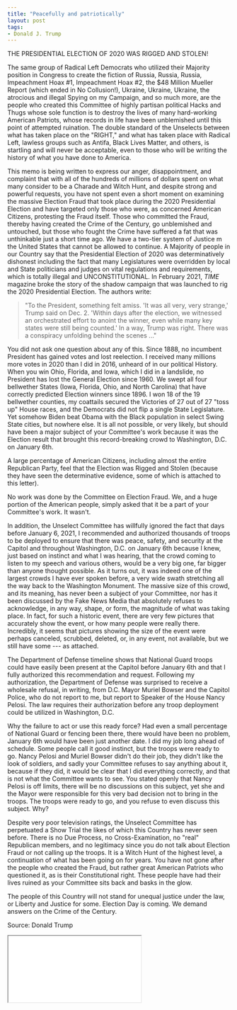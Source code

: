 ```yaml
---
title: "Peacefully and patriotically"
layout: post
tags:
- Donald J. Trump
---
```


THE PRESIDENTIAL ELECTION OF 2020 WAS RIGGED AND STOLEN!

The same group of Radical Left Democrats who utilized their Majority position in Congress to create the fiction of Russia, Russia, Russia, Impeachment Hoax #1, Impeachment Hoax #2, the $48 Million Mueller Report (which ended in No Collusion!), Ukraine, Ukraine, Ukraine, the atrocious and illegal Spying on my Campaign, and so much more, are the people who created this Committee of highly partisan political Hacks and Thugs whose sole function is to destroy the lives of many hard-working American Patriots, whose records in life have been unblemished until this point of attempted ruination. The double standard of the Unselects between what has taken place on the "RIGHT," and what has taken place with Radical Left, lawless groups such as Antifa, Black Lives Matter, and others, is startling and will never be acceptable, even to those who will be writing the history of what you have done to America.

This memo is being written to express our anger, disappointment, and complaint that with all of the hundreds of millions of dollars spent on what many consider to be a Charade and Witch Hunt, and despite strong and powerful requests, you have not spent even a short moment on examining the massive Election Fraud that took place during the 2020 Presidential Election and have targeted only those who were, as concerned American Citizens, protesting the Fraud itself. Those who committed the Fraud, thereby having created the Crime of the Century, go unblemished and untouched, but those who fought the Crime have suffered a fat that was unthinkable just a short time ago. We have a two-tier system of Justice m the United States that cannot be allowed to continue. A Majority of people in our Country say that the Presidential Election of 2020 was determinatively dishonest including the fact that many Legislatures were overridden by local and State politicians and judges on vital regulations and requirements, which is totally illegal and UNCONSTITUTIONAL. In February 2021, *TIME* magazine broke the story of the shadow campaign that was launched to rig the 2020 Presidential Election. The authors write:

> "To the President, something felt amiss. 'It was all very, very strange,' Trump said on Dec. 2. 'Within days after the election, we witnessed an orchestrated effort to anoint the winner, even while many key states were still being counted.' In a way, Trump was right. There was a conspiracy unfolding behind the scenes ..."

You did not ask one question about any of this. Since 1888, no incumbent President has gained votes and lost reelection. I received many millions more votes in 2020 than I did in 2016, unheard of in our political History. When you win Ohio, Florida, and Iowa, which I did in a landslide, no President has lost the General Election since 1960. We swept all four bellwether States (Iowa, Florida, Ohio, and North Carolina) that have correctly predicted Election winners since 1896. I won 18 of the 19 bellwether counties, my coattails secured the Victories of 27 out of 27 "toss up" House races, and the Democrats did not flip a single State Legislature. Yet somehow Biden beat Obama with the Black population in select Swing State cities, but nowhere else. It is all not possible, or very likely, but should have been a major subject of your Committee's work because it was the Election result that brought this record-breaking crowd to Washington, D.C. on
January 6th.

A large percentage of American Citizens, including almost the entire Republican Party, feel that the Election was Rigged and Stolen (because they have seen the determinative evidence, some of which is attached to this letter).

No work was done by the Committee on Election Fraud. We, and a huge portion of the American people, simply asked that it be a part of your Committee's work. It wasn't.

In addition, the Unselect Committee has willfully ignored the fact that days before January 6, 2021, I recommended and authorized thousands of troops to be deployed to ensure that there was peace, safety, and security at the Capitol and throughout Washington, D.C. on January 6th because I knew, just based on instinct and what I was hearing, that the crowd coming to listen to my speech and various others, would be a very big one, far bigger than anyone thought possible. As it turns out, it was indeed one of the largest crowds I have ever spoken before, a very wide swath stretching all the way back to the Washington Monument. The massive size of this crowd, and its meaning, has never been a subject of your Committee, nor has it been discussed by the Fake News Media that absolutely refuses to acknowledge, in any way, shape, or form, the magnitude of what was taking place. In fact, for such a historic event, there are very few pictures that accurately show the event, or how many people were really there. Incredibly, it seems that pictures showing the size of the event were perhaps canceled, scrubbed, deleted, or, in any event, not available, but we still have some --- as attached.

The Department of Defense timeline shows that National Guard troops could have easily been present at the Capitol before January 6th and that I fully authorized this recommendation and request. Following my authorization, the Department of Defense was surprised to receive a wholesale refusal, in writing, from D.C. Mayor Muriel Bowser and the Capitol Police, who do not report to me, but report to Speaker of the House Nancy Pelosi. The law requires their authorization before any troop deployment could be utilized in Washington, D.C.

Why the failure to act or use this ready force? Had even a small percentage of National Guard or fencing been there, there would have been no problem, January 6th would have been just another date. I did my job long ahead of schedule. Some people call it good instinct, but the troops were ready to go. Nancy Pelosi and Muriel Bowser didn't do their job, they didn't like the look of soldiers, and sadly your Committee refuses to say anything about it, because if they did, it would be clear that I did everything correctly, and that is not what the Committee wants to see. You stated openly that Nancy Pelosi is off limits, there will be no discussions on this subject, yet she and the Mayor were responsible for this very bad decision not to bring in the troops. The troops were ready to go, and you refuse to even discuss this subject. Why?

Despite very poor television ratings, the Unselect Committee has perpetuated a Show Trial the likes of which this Country has never seen before. There is no Due Process, no Cross-Examination, no "real" Republican members, and no legitimacy since you do not talk about Election Fraud or not calling up the troops. It is a Witch Hunt of the highest level, a continuation of what has been going on for years. You have not gone after the people who created the Fraud, but rather great American Patriots who questioned it, as is their Constitutional right. These people have had their lives ruined as your Committee sits back and basks in the glow.

The people of this Country will not stand for unequal justice under the law, or Liberty and Justice for some. Election Day is coming. We demand answers on the Crime of the Century.

Source: Donald Trump

<iframe class="pdf" src="/assets/2022-10-13-trump-letter.pdf"></iframe>

